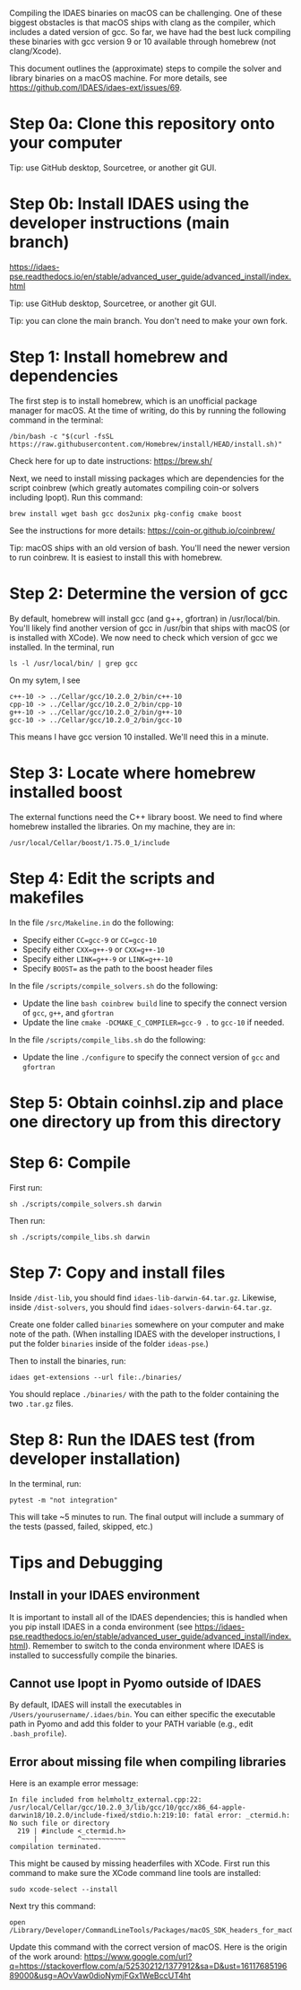 Compiling the IDAES binaries on macOS can be challenging. One of these biggest obstacles is that macOS ships with clang as the compiler, which includes a dated version of gcc. So far, we have had the best luck compiling these binaries with gcc version 9 or 10 available through homebrew (not clang/Xcode).

This document outlines the (approximate) steps to compile the solver and library binaries on a macOS machine. For more details, see https://github.com/IDAES/idaes-ext/issues/69.

# Step 0a: Clone this repository onto your computer

Tip: use GitHub desktop, Sourcetree, or another git GUI.

# Step 0b: Install IDAES using the developer instructions (main branch)

https://idaes-pse.readthedocs.io/en/stable/advanced_user_guide/advanced_install/index.html

Tip: use GitHub desktop, Sourcetree, or another git GUI.

Tip: you can clone the main branch. You don't need to make your own fork.

# Step 1: Install homebrew and dependencies

The first step is to install homebrew, which is an unofficial package manager for macOS.  At the time of writing, do this by running the following command in the terminal:

```
/bin/bash -c "$(curl -fsSL https://raw.githubusercontent.com/Homebrew/install/HEAD/install.sh)"
```

Check here for up to date instructions: https://brew.sh/

Next, we need to install missing packages which are dependencies for the script coinbrew (which greatly automates compiling coin-or solvers including Ipopt). Run this command:

```
brew install wget bash gcc dos2unix pkg-config cmake boost
```

See the instructions for more details: https://coin-or.github.io/coinbrew/

Tip: macOS ships with an old version of bash. You'll need the newer version to run coinbrew. It is easiest to install this with homebrew.

# Step 2: Determine the version of gcc

By default, homebrew will install gcc (and g++, gfortran) in /usr/local/bin. You'll likely find another version of gcc in /usr/bin that ships with macOS (or is installed with XCode). We now need to check which version of gcc we installed. In the terminal, run

```
ls -l /usr/local/bin/ | grep gcc
```

On my sytem, I see
```
c++-10 -> ../Cellar/gcc/10.2.0_2/bin/c++-10
cpp-10 -> ../Cellar/gcc/10.2.0_2/bin/cpp-10
g++-10 -> ../Cellar/gcc/10.2.0_2/bin/g++-10
gcc-10 -> ../Cellar/gcc/10.2.0_2/bin/gcc-10
```

This means I have gcc version 10 installed. We'll need this in a minute.

# Step 3: Locate where homebrew installed boost

The external functions need the C++ library boost. We need to find where homebrew installed the libraries. On my machine, they are in:

```
/usr/local/Cellar/boost/1.75.0_1/include
```

# Step 4: Edit the scripts and makefiles

In the file `/src/Makeline.in` do the following:
* Specify either `CC=gcc-9` or `CC=gcc-10`
* Specify either `CXX=g++-9` or `CXX=g++-10`
* Specify either `LINK=g++-9` or `LINK=g++-10`
* Specify `BOOST=` as the path to the boost header files

In the file `/scripts/compile_solvers.sh` do the following:
* Update the line `bash coinbrew build` line to specify the connect version of `gcc`, `g++`, and `gfortran`
* Update the line `cmake -DCMAKE_C_COMPILER=gcc-9 .` to `gcc-10` if needed.


In the file `/scripts/compile_libs.sh` do the following:
* Update the line `./configure` to specify the connect version of `gcc` and `gfortran`

# Step 5: Obtain coinhsl.zip and place one directory up from this directory

# Step 6: Compile

First run:

```
sh ./scripts/compile_solvers.sh darwin
```

Then run:

```
sh ./scripts/compile_libs.sh darwin
```

# Step 7: Copy and install files

Inside `/dist-lib`, you should find `idaes-lib-darwin-64.tar.gz`. Likewise, inside `/dist-solvers`, you should find `idaes-solvers-darwin-64.tar.gz`.

Create one folder called `binaries` somewhere on your computer and make note of the path. (When installing IDAES with the developer instructions, I put the folder `binaries` inside of the folder `ideas-pse`.)

Then to install the binaries, run:
```
idaes get-extensions --url file:./binaries/
```

You should replace `./binaries/` with the path to the folder containing the two `.tar.gz` files.

# Step 8: Run the IDAES test (from developer installation)

In the terminal, run:
```
pytest -m "not integration"
```

This will take ~5 minutes to run. The final output will include a summary of the tests (passed, failed, skipped, etc.)

# Tips and Debugging

## Install in your IDAES environment

It is important to install all of the IDAES dependencies; this is handled when you pip install IDAES in a conda environment (see https://idaes-pse.readthedocs.io/en/stable/advanced_user_guide/advanced_install/index.html). Remember to switch to the conda environment where IDAES is installed to successfully compile the binaries.

## Cannot use Ipopt in Pyomo outside of IDAES

By default, IDAES will install the executables in `/Users/yourusername/.idaes/bin`. You can either specific the executable path in Pyomo and add this folder to your PATH variable (e.g., edit `.bash_profile`).

## Error about missing file when compiling libraries

Here is an example error message:

```
In file included from helmholtz_external.cpp:22:
/usr/local/Cellar/gcc/10.2.0_3/lib/gcc/10/gcc/x86_64-apple-darwin18/10.2.0/include-fixed/stdio.h:219:10: fatal error: _ctermid.h: No such file or directory
  219 | #include <_ctermid.h>
      |          ^~~~~~~~~~~~
compilation terminated.
```

This might be caused by missing headerfiles with XCode. First run this command to make sure the XCode command line tools are installed:
```
sudo xcode-select --install
```

Next try this command:
```
open /Library/Developer/CommandLineTools/Packages/macOS_SDK_headers_for_macOS_10.14.pkg
```

Update this command with the correct version of macOS. Here is the origin of the work around: https://www.google.com/url?q=https://stackoverflow.com/a/52530212/1377912&sa=D&ust=1611768519689000&usg=AOvVaw0dioNymjFGx1WeBccUT4ht
